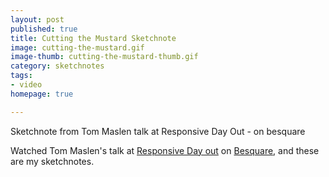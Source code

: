 ```yaml
---
layout: post
published: true
title: Cutting the Mustard Sketchnote
image: cutting-the-mustard.gif
image-thumb: cutting-the-mustard-thumb.gif
category: sketchnotes
tags:
- video
homepage: true

---
```


Sketchnote from Tom Maslen talk at Responsive Day Out - on besquare

Watched Tom Maslen's talk at <a href="http://responsiveconf.com">Responsive Day out</a> on <a href="http://www.besquare.me/session/cutting-the-mustard/">Besquare</a>, and these are my sketchnotes.
